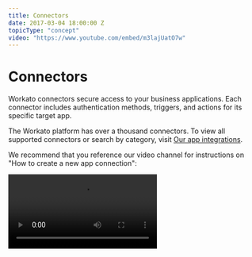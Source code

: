 ```yaml
---
title: Connectors
date: 2017-03-04 18:00:00 Z
topicType: "concept"
video: "https://www.youtube.com/embed/m3lajUatO7w"
---
```


# Connectors

Workato connectors secure access to your business applications. Each connector includes authentication methods, triggers, and actions for its specific target app.

The Workato platform has over a thousand connectors. To view all supported connectors or search by category, visit [Our app integrations](https://www.workato.com/integrations).


We recommend that you reference our video channel for instructions on "How to create a new app connection":

<Video src="https://www.youtube.com/embed/m3lajUatO7w" />

We have support documentation for our most popular connectors. These [Pre-built connectors](/connectors/prebuilt-connectors.md) cover the basics:
- How to connect the app
- Roles and permissions required to establish a connection
- Triggers
- Actions
- Troubleshooting common errors

You also have access to the Workato community library, where other users share their custom connectors. 
See [Community connectors](/developing-connectors/community/community.md).


